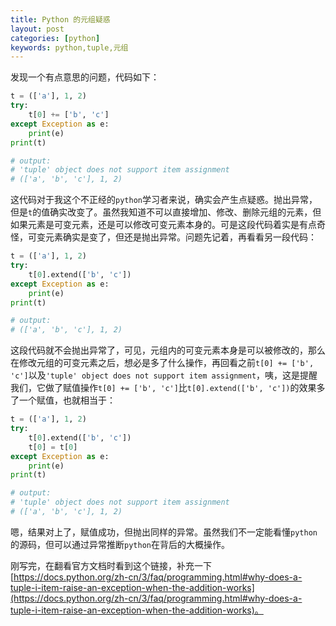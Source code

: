 ```yaml
---
title: Python 的元组疑惑
layout: post
categories: [python]
keywords: python,tuple,元组
---
```


发现一个有点意思的问题，代码如下：

```python
t = (['a'], 1, 2)
try:
    t[0] += ['b', 'c']
except Exception as e:
    print(e)
print(t)

# output: 
# 'tuple' object does not support item assignment
# (['a', 'b', 'c'], 1, 2)
```

这代码对于我这个不正经的`python`学习者来说，确实会产生点疑惑。抛出异常，但是`t`的值确实改变了。虽然我知道不可以直接增加、修改、删除元组的元素，但如果元素是可变元素，还是可以修改可变元素本身的。可是这段代码着实是有点奇怪，可变元素确实是变了，但还是抛出异常。问题先记着，再看看另一段代码：

```python
t = (['a'], 1, 2)
try:
    t[0].extend(['b', 'c'])
except Exception as e:
    print(e)
print(t)

# output: 
# (['a', 'b', 'c'], 1, 2)
```

这段代码就不会抛出异常了，可见，元组内的可变元素本身是可以被修改的，那么在修改元组的可变元素之后，想必是多了什么操作，再回看之前`t[0] += ['b', 'c']`以及`'tuple' object does not support item assignment`，咦，这是提醒我们，它做了赋值操作`t[0] += ['b', 'c']`比`t[0].extend(['b', 'c'])`的效果多了一个赋值，也就相当于：

```python
t = (['a'], 1, 2)
try:
    t[0].extend(['b', 'c'])
    t[0] = t[0]
except Exception as e:
    print(e)
print(t)

# output: 
# 'tuple' object does not support item assignment
# (['a', 'b', 'c'], 1, 2)
```

嗯，结果对上了，赋值成功，但抛出同样的异常。虽然我们不一定能看懂`python`的源码，但可以通过异常推断`python`在背后的大概操作。

刚写完，在翻看官方文档时看到这个链接，补充一下[https://docs.python.org/zh-cn/3/faq/programming.html#why-does-a-tuple-i-item-raise-an-exception-when-the-addition-works](https://docs.python.org/zh-cn/3/faq/programming.html#why-does-a-tuple-i-item-raise-an-exception-when-the-addition-works)。